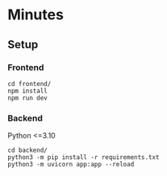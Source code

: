 # Minutes

## Setup
### Frontend
```
cd frontend/
npm install
npm run dev
```

### Backend
Python <=3.10
```
cd backend/
python3 -m pip install -r requirements.txt
python3 -m uvicorn app:app --reload
```
